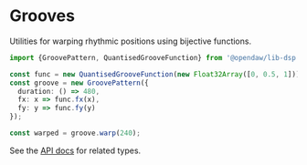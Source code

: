 # Grooves

Utilities for warping rhythmic positions using bijective functions.

```ts
import {GroovePattern, QuantisedGrooveFunction} from '@opendaw/lib-dsp';

const func = new QuantisedGrooveFunction(new Float32Array([0, 0.5, 1]));
const groove = new GroovePattern({
  duration: () => 480,
  fx: x => func.fx(x),
  fy: y => func.fy(y)
});

const warped = groove.warp(240);
```

See the [API docs](https://opendaw.org/docs/api/dsp/) for related types.

